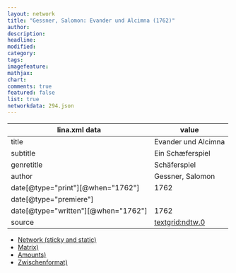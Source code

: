 ```yaml
---
layout: network
title: "Gessner, Salomon: Evander und Alcimna (1762)"
author:
description:
headline:
modified:
category:
tags:
imagefeature: 
mathjax: 
chart: 
comments: true
featured: false
list: true
networkdata: 294.json
---
```

lina.xml data  | value
------------- | -------------
title|Evander und Alcimna
subtitle|Ein Schæferspiel
genretitle|Schäferspiel
author|Gessner, Salomon
date[@type="print"][@when="1762"]|1762
date[@type="premiere"]|
date[@type="written"][@when="1762"]|1762
source|[textgrid:ndtw.0](https://textgridlab.org/1.0/tgcrud-public/rest/textgrid:ndtw.0/data)



* [Network (sticky and static)](/linas/network294)
* [Matrix)](/linas/matrix294)
* [Amounts)](/linas/amount294)
* [Zwischenformat)](/linas/lina294 )
